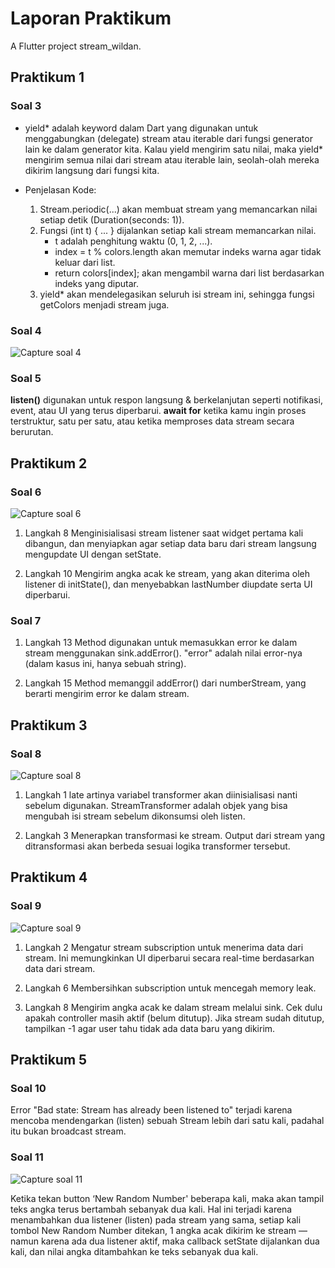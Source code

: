 # Laporan Praktikum

A Flutter project stream_wildan.

## Praktikum 1
### Soal 3
* yield* adalah keyword dalam Dart yang digunakan untuk menggabungkan (delegate) stream atau iterable dari fungsi generator lain ke dalam generator kita.
Kalau yield mengirim satu nilai, maka yield* mengirim semua nilai dari stream atau iterable lain, seolah-olah mereka dikirim langsung dari fungsi kita.

* Penjelasan Kode:
    1. Stream.periodic(...) akan membuat stream yang memancarkan nilai setiap detik (Duration(seconds: 1)).
    2. Fungsi (int t) { ... } dijalankan setiap kali stream memancarkan nilai. 
        - t adalah penghitung waktu (0, 1, 2, ...).
        - index = t % colors.length akan memutar indeks warna agar tidak keluar dari list.
        - return colors[index]; akan mengambil warna dari list berdasarkan indeks yang diputar.
    3. yield* akan mendelegasikan seluruh isi stream ini, sehingga fungsi getColors menjadi stream juga.

### Soal 4
![Capture soal 4](assets/stream1.gif)

### Soal 5
**listen()** digunakan untuk respon langsung & berkelanjutan seperti notifikasi, event, atau UI yang terus diperbarui.
**await for** ketika kamu ingin proses terstruktur, satu per satu, atau ketika memproses data stream secara berurutan.

## Praktikum 2
### Soal 6
![Capture soal 6](assets/stream2.gif)

1. Langkah 8
Menginisialisasi stream listener saat widget pertama kali dibangun, dan menyiapkan agar setiap data baru dari stream langsung mengupdate UI dengan setState.

2. Langkah 10
Mengirim angka acak ke stream, yang akan diterima oleh listener di initState(), dan menyebabkan lastNumber diupdate serta UI diperbarui.

### Soal 7

1. Langkah 13
Method digunakan untuk memasukkan error ke dalam stream menggunakan sink.addError(). "error" adalah nilai error-nya (dalam kasus ini, hanya sebuah string).

2. Langkah 15
Method memanggil addError() dari numberStream, yang berarti mengirim error ke dalam stream.

## Praktikum 3
### Soal 8
![Capture soal 8](assets/stream3.gif)

1. Langkah 1
late artinya variabel transformer akan diinisialisasi nanti sebelum digunakan. StreamTransformer adalah objek yang bisa mengubah isi stream sebelum dikonsumsi oleh listen.

2. Langkah 3
Menerapkan transformasi ke stream. Output dari stream yang ditransformasi akan berbeda sesuai logika transformer tersebut.

## Praktikum 4
### Soal 9
![Capture soal 9](assets/stream4.gif)

1. Langkah 2
Mengatur stream subscription untuk menerima data dari stream. Ini memungkinkan UI diperbarui secara real-time berdasarkan data dari stream.

2. Langkah 6
Membersihkan subscription untuk mencegah memory leak.

3. Langkah 8
Mengirim angka acak ke dalam stream melalui sink. Cek dulu apakah controller masih aktif (belum ditutup). Jika stream sudah ditutup, tampilkan -1 agar user tahu tidak ada data baru yang dikirim.

## Praktikum 5
### Soal 10
Error "Bad state: Stream has already been listened to" terjadi karena mencoba mendengarkan (listen) sebuah Stream lebih dari satu kali, padahal itu bukan broadcast stream.

### Soal 11
![Capture soal 11](assets/stream5.gif)

Ketika tekan button ‘New Random Number' beberapa kali, maka akan tampil teks angka terus bertambah sebanyak dua kali. Hal ini terjadi karena menambahkan dua listener (listen) pada stream yang sama, setiap kali tombol New Random Number ditekan, 1 angka acak dikirim ke stream — namun karena ada dua listener aktif, maka callback setState dijalankan dua kali, dan nilai angka ditambahkan ke teks sebanyak dua kali.